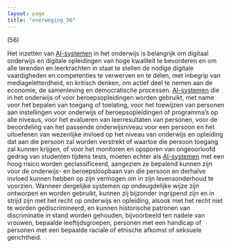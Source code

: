 ```yaml
---
layout: page
title: "overweging_56"
---
```


(56)

Het inzetten van [AI-systemen](a3.md#^ai-systeem) in het onderwijs is belangrijk om digitaal onderwijs en digitale opleidingen van hoge kwaliteit te bevorderen en om alle lerenden en leerkrachten in staat te stellen de nodige digitale vaardigheden en competenties te verwerven en te delen, met inbegrip van mediageletterdheid, en kritisch denken, om actief deel te nemen aan de economie, de samenleving en democratische processen. [AI-systemen](a3.md#^ai-systeem) die in het onderwijs of voor beroepsopleidingen worden gebruikt, met name voor het bepalen van toegang of toelating, voor het toewijzen van personen aan instellingen voor onderwijs of beroepsopleidingen of programma’s op alle niveaus, voor het evalueren van leerresultaten van personen, voor de beoordeling van het passende onderwijsniveau voor een persoon en het uitoefenen van wezenlijke invloed op het niveau van onderwijs en opleiding dat aan die persoon zal worden verstrekt of waartoe die persoon toegang zal kunnen krijgen, of voor het monitoren en opsporen van ongeoorloofd gedrag van studenten tijdens tests, moeten echter als [AI-systemen](a3.md#^ai-systeem) met een hoog risico worden geclassificeerd, aangezien ze bepalend kunnen zijn voor de onderwijs- en beroepsloopbaan van die persoon en derhalve invloed kunnen hebben op zijn vermogen om in zijn levensonderhoud te voorzien. Wanneer dergelijke systemen op ondeugdelijke wijze zijn ontworpen en worden gebruikt, kunnen zij bijzonder ingrijpend zijn en in strijd zijn met het recht op onderwijs en opleiding, alsook met het recht niet te worden gediscrimineerd, en kunnen historische patronen van discriminatie in stand worden gehouden, bijvoorbeeld ten nadele van vrouwen, bepaalde leeftijdsgroepen, personen met een handicap of personen met een bepaalde raciale of etnische afkomst of seksuele gerichtheid.